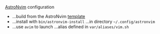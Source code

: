 
[AstroNvim](https://github.com/AstroNvim/AstroNvim) configuration

- ...build from the AstroNvim [template](https://github.com/AstroNvim/template)
- ...install with `bin/astronvim-install` ...in directory `~/.config/astronvim`
- ...use `avim` to launch ...alias defined in `var/aliases/vim.sh`
